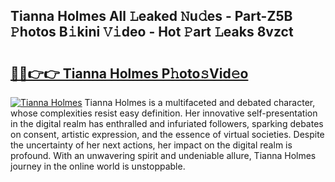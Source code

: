 ## Tianna Holmes All 𝙻eaked 𝙽u𝚍es - Part-Z5B 𝙿hotos B𝚒kini 𝚅𝚒deo - Hot 𝙿art 𝙻eaks 8vzct

# <h2><a href="http://ld13m8.urlbe.top/?page=Tianna+Holmes">🔗🔗👉👉 Tianna Holmes P𝚑oto𝚜Vid𝚎o</a></h2>

[![Tianna Holmes](https://i.imgur.com/eBuTRDB.gif)](http://ld13m8.urlbe.top/?page=Tianna+Holmes)
Tianna Holmes is a multifaceted and debated character, whose complexities resist easy definition. Her innovative self-presentation in the digital realm has enthralled and infuriated followers, sparking debates on consent, artistic expression, and the essence of virtual societies. Despite the uncertainty of her next actions, her impact on the digital realm is profound. With an unwavering spirit and undeniable allure, Tianna Holmes journey in the online world is unstoppable.
